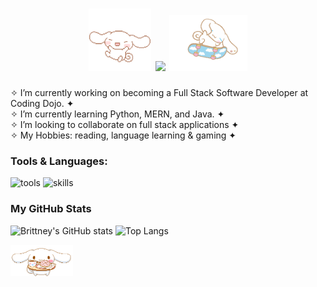 <h1 align="center">
	<img height="100" width="100" src="https://github.com/brittneyperez/brittneyperez/blob/63837904ae6e686b250ddab2f647fe4c3999ee9b/assets/cinnamoroll_floating.gif">
	<img text-align=center src="https://readme-typing-svg.herokuapp.com?font=Fira+Code&duration=4000&pause=1000&color=71CFC2&width=435&lines=Hello%2C+I'm+Brittney+(%5E-%5E)v;%E2%9C%A7+A+Full+Stack+Software+Developer+%E0%A9%88%E2%9C%A9" />
	<img height="90" width="125" src="https://github.com/brittneyperez/brittneyperez/blob/9eaa98877a012149b7f9b623830cbd2b424edde0/assets/cinnamoroll_skating.gif">
</h1>


<!-- <h1 align="center">
  <a href="https://www.gjcloak.top">
    <img src="https://readme-typing-svg.herokuapp.com?font=Fira+Code&pause=300&color=A0F2F7&width=435&lines=%E2%80%A7%CB%9A%E2%9C%A7%E2%80%A7%E2%82%8A*+Welcome+to+My+Page+*+%E0%A9%88%E2%9C%A9%E2%80%A7%E2%82%8A%CB%9A%E2%9C%A9+;*%E2%80%A7%E2%9C%BF%CB%9A%E2%80%A2+%E3%82%88%E3%82%8D%E3%81%97%E3%81%8F%E3%81%8A%E9%A1%98%E3%81%84%E3%81%97%E3%81%BE%E3%81%99%E3%80%82*+%E2%9C%BF+%E2%80%A7%E2%82%8A%CB%9A+%E2%9D%80;%E5%A4%A7%E5%AE%B6%E5%A5%BD%EF%BC%81%E6%88%91%E6%98%AFcoderBri%E3%80%82">
  </a>
</h1> -->

<!-- <p align="center">
  Visitor count<br>
  <img src="https://profile-counter.glitch.me/brittneyperez/count.svg" />
</p> -->


<!-- Here are some ideas to get you started: -->
✧ I’m currently working on becoming a Full Stack Software Developer at Coding Dojo. ✦ <br/>
✧ I’m currently learning Python, MERN, and Java. ✦ <br/>
✧ I’m looking to collaborate on full stack applications ✦ <br/>
✧ My Hobbies: reading, language learning & gaming ✦

<!-- - 🔭 I’m currently working on ...  -->
<!-- - 🌱 I’m currently learning ...  -->
<!-- - 👯 I’m looking to collaborate on ...  -->
<!-- - 🤔 I’m looking for help with ... -->
<!-- - 💬 Ask me about ... -->
<!-- - 📫 How to reach me: ... -->
<!-- - 😄 Pronouns: ... -->
<!-- - ⚡ Fun fact: ... -->


### Tools & Languages:
![tools](https://skillicons.dev/icons?i=vscode,bash,github,git,postman)
![skills](https://skillicons.dev/icons?i=html,css,bootstrap,tailwind,js,python,mysql,flask,react,nodejs,mongodb)

### My GitHub Stats
<img height="150" src="https://github-readme-stats-one-bice.vercel.app/api?username=brittneyperez&count_private=true&show_icons=true&bg_color=303446&text_color=c6d0f5&icon_color=ca9ee6&title_color=81c8be&include_all_commits=true" alt="Brittney's GitHub stats" height="185px" /> <img height="150" src="https://github-readme-stats-one-bice.vercel.app/api/top-langs/?username=brittneyperez&layout=compact&langs_count=8&show_icons=true&bg_color=303446&text_color=c6d0f5&icon_color=ca9ee6&title_color=81c8be" alt="Top Langs" height="185px" />

<!-- **PENDING INFO** -->
<!-- [![Typing SVG](https://readme-typing-svg.herokuapp.com?font=Fira+Code&pause=300&color=A0F2F7&width=435&lines=%E2%80%A7%CB%9A%E2%9C%A7%E2%80%A7%E2%82%8A*+Welcome+to+My+Page+*+%E0%A9%88%E2%9C%A9%E2%80%A7%E2%82%8A%CB%9A%E2%9C%A9+;*%E2%80%A7%E2%9C%BF%CB%9A%E2%80%A2+%E3%82%88%E3%82%8D%E3%81%97%E3%81%8F%E3%81%8A%E9%A1%98%E3%81%84%E3%81%97%E3%81%BE%E3%81%99%E3%80%82*+%E2%9C%BF+%E2%80%A7%E2%82%8A%CB%9A+%E2%9D%80;%E5%A4%A7%E5%AE%B6%E5%A5%BD%EF%BC%81%E6%88%91%E6%98%AFcoderBri%E3%80%82)](https://git.io/typing-svg)  -->
<img height="50" width="100" src="https://github.com/brittneyperez/brittneyperez/blob/63837904ae6e686b250ddab2f647fe4c3999ee9b/assets/cinnamoroll_treating.gif">
